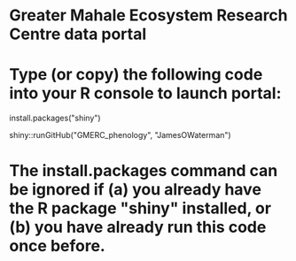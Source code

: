 # Greater Mahale Ecosystem Research Centre data portal

# Type (or copy) the following code into your R console to launch portal:

install.packages("shiny")

shiny::runGitHub("GMERC_phenology", "JamesOWaterman")

# The install.packages command can be ignored if (a) you already have the R package "shiny" installed, or (b) you have already run this code once before.


